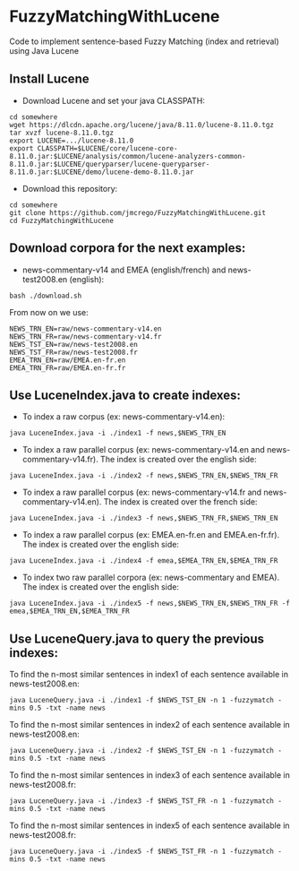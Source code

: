 # FuzzyMatchingWithLucene
Code to implement sentence-based Fuzzy Matching (index and retrieval) using Java Lucene

## Install Lucene
* Download Lucene and set your java CLASSPATH:
```
cd somewhere
wget https://dlcdn.apache.org/lucene/java/8.11.0/lucene-8.11.0.tgz
tar xvzf lucene-8.11.0.tgz
export LUCENE=.../lucene-8.11.0
export CLASSPATH=$LUCENE/core/lucene-core-8.11.0.jar:$LUCENE/analysis/common/lucene-analyzers-common-8.11.0.jar:$LUCENE/queryparser/lucene-queryparser-8.11.0.jar:$LUCENE/demo/lucene-demo-8.11.0.jar
```
* Download this repository:
```
cd somewhere
git clone https://github.com/jmcrego/FuzzyMatchingWithLucene.git
cd FuzzyMatchingWithLucene
```

## Download corpora for the next examples:
* news-commentary-v14 and EMEA (english/french) and news-test2008.en (english):
```
bash ./download.sh
```
From now on we use:
```
NEWS_TRN_EN=raw/news-commentary-v14.en
NEWS_TRN_FR=raw/news-commentary-v14.fr
NEWS_TST_EN=raw/news-test2008.en
NEWS_TST_FR=raw/news-test2008.fr
EMEA_TRN_EN=raw/EMEA.en-fr.en
EMEA_TRN_FR=raw/EMEA.en-fr.fr
```

## Use LuceneIndex.java to create indexes:
* To index a raw corpus (ex: news-commentary-v14.en):
```
java LuceneIndex.java -i ./index1 -f news,$NEWS_TRN_EN
```
* To index a raw parallel corpus (ex: news-commentary-v14.en and news-commentary-v14.fr). The index is created over the english side:
```
java LuceneIndex.java -i ./index2 -f news,$NEWS_TRN_EN,$NEWS_TRN_FR
```
* To index a raw parallel corpus (ex: news-commentary-v14.fr and news-commentary-v14.en). The index is created over the french side:
```
java LuceneIndex.java -i ./index3 -f news,$NEWS_TRN_FR,$NEWS_TRN_EN
```
* To index a raw parallel corpus (ex: EMEA.en-fr.en and EMEA.en-fr.fr). The index is created over the english side:
```
java LuceneIndex.java -i ./index4 -f emea,$EMEA_TRN_EN,$EMEA_TRN_FR
```
* To index two raw parallel corpora (ex: news-commentary and EMEA). The index is created over the english side:
```
java LuceneIndex.java -i ./index5 -f news,$NEWS_TRN_EN,$NEWS_TRN_FR -f emea,$EMEA_TRN_EN,$EMEA_TRN_FR
```

## Use LuceneQuery.java to query the previous indexes:

To find the n-most similar sentences in index1 of each sentence available in news-test2008.en:
```
java LuceneQuery.java -i ./index1 -f $NEWS_TST_EN -n 1 -fuzzymatch -mins 0.5 -txt -name news
```
To find the n-most similar sentences in index2 of each sentence available in news-test2008.en:
```
java LuceneQuery.java -i ./index2 -f $NEWS_TST_EN -n 1 -fuzzymatch -mins 0.5 -txt -name news
```
To find the n-most similar sentences in index3 of each sentence available in news-test2008.fr:
```
java LuceneQuery.java -i ./index3 -f $NEWS_TST_FR -n 1 -fuzzymatch -mins 0.5 -txt -name news
```
To find the n-most similar sentences in index5 of each sentence available in news-test2008.fr:
```
java LuceneQuery.java -i ./index5 -f $NEWS_TST_FR -n 1 -fuzzymatch -mins 0.5 -txt -name news
```
